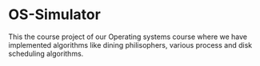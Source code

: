 # OS-Simulator

This the course project of our Operating systems course where we have implemented algorithms like dining philisophers, various process and disk scheduling algorithms.
